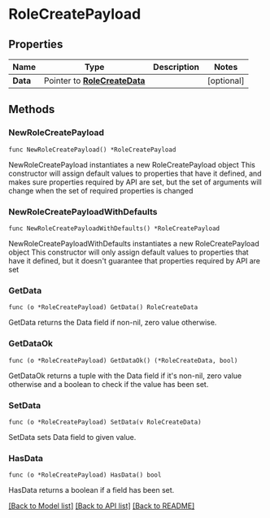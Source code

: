 # RoleCreatePayload

## Properties

Name | Type | Description | Notes
------------ | ------------- | ------------- | -------------
**Data** | Pointer to [**RoleCreateData**](RoleCreateData.md) |  | [optional] 

## Methods

### NewRoleCreatePayload

`func NewRoleCreatePayload() *RoleCreatePayload`

NewRoleCreatePayload instantiates a new RoleCreatePayload object
This constructor will assign default values to properties that have it defined,
and makes sure properties required by API are set, but the set of arguments
will change when the set of required properties is changed

### NewRoleCreatePayloadWithDefaults

`func NewRoleCreatePayloadWithDefaults() *RoleCreatePayload`

NewRoleCreatePayloadWithDefaults instantiates a new RoleCreatePayload object
This constructor will only assign default values to properties that have it defined,
but it doesn't guarantee that properties required by API are set

### GetData

`func (o *RoleCreatePayload) GetData() RoleCreateData`

GetData returns the Data field if non-nil, zero value otherwise.

### GetDataOk

`func (o *RoleCreatePayload) GetDataOk() (*RoleCreateData, bool)`

GetDataOk returns a tuple with the Data field if it's non-nil, zero value otherwise
and a boolean to check if the value has been set.

### SetData

`func (o *RoleCreatePayload) SetData(v RoleCreateData)`

SetData sets Data field to given value.

### HasData

`func (o *RoleCreatePayload) HasData() bool`

HasData returns a boolean if a field has been set.


[[Back to Model list]](../README.md#documentation-for-models) [[Back to API list]](../README.md#documentation-for-api-endpoints) [[Back to README]](../README.md)


